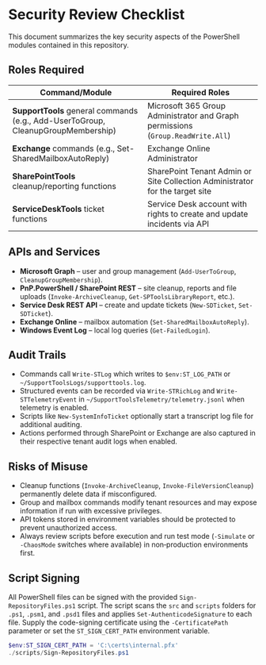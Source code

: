 # Security Review Checklist

This document summarizes the key security aspects of the PowerShell modules contained in this repository.

## Roles Required

| Command/Module | Required Roles |
|----------------|----------------|
| **SupportTools** general commands (e.g., Add-UserToGroup, CleanupGroupMembership) | Microsoft 365 Group Administrator and Graph permissions (`Group.ReadWrite.All`) |
| **Exchange** commands (e.g., Set-SharedMailboxAutoReply) | Exchange Online Administrator |
| **SharePointTools** cleanup/reporting functions | SharePoint Tenant Admin or Site Collection Administrator for the target site |
| **ServiceDeskTools** ticket functions | Service Desk account with rights to create and update incidents via API |

## APIs and Services

- **Microsoft Graph** – user and group management (`Add-UserToGroup`, `CleanupGroupMembership`).
- **PnP.PowerShell / SharePoint REST** – site cleanup, reports and file uploads (`Invoke-ArchiveCleanup`, `Get-SPToolsLibraryReport`, etc.).
- **Service Desk REST API** – create and update tickets (`New-SDTicket`, `Set-SDTicket`).
- **Exchange Online** – mailbox automation (`Set-SharedMailboxAutoReply`).
- **Windows Event Log** – local log queries (`Get-FailedLogin`).

## Audit Trails

- Commands call `Write-STLog` which writes to `$env:ST_LOG_PATH` or `~/SupportToolsLogs/supporttools.log`.
- Structured events can be recorded via `Write-STRichLog` and `Write-STTelemetryEvent` in `~/SupportToolsTelemetry/telemetry.jsonl` when telemetry is enabled.
- Scripts like `New-SystemInfoTicket` optionally start a transcript log file for additional auditing.
- Actions performed through SharePoint or Exchange are also captured in their respective tenant audit logs when enabled.

## Risks of Misuse

- Cleanup functions (`Invoke-ArchiveCleanup`, `Invoke-FileVersionCleanup`) permanently delete data if misconfigured.
- Group and mailbox commands modify tenant resources and may expose information if run with excessive privileges.
- API tokens stored in environment variables should be protected to prevent unauthorized access.
- Always review scripts before execution and run test mode (`-Simulate` or `-ChaosMode` switches where available) in non‑production environments first.


## Script Signing

All PowerShell files can be signed with the provided `Sign-RepositoryFiles.ps1` script. The script scans the `src` and `scripts` folders for `.ps1`, `.psm1`, and `.psd1` files and applies `Set-AuthenticodeSignature` to each file. Supply the code-signing certificate using the `-CertificatePath` parameter or set the `ST_SIGN_CERT_PATH` environment variable.

```powershell
$env:ST_SIGN_CERT_PATH = 'C:\certs\internal.pfx'
./scripts/Sign-RepositoryFiles.ps1
```

